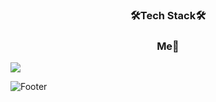
<h3 align="center">🛠Tech Stack🛠</h3>

<h3 align="center">Me👋</h3>
<a href="https://blog.naver.com/dheotjd4824"><img src="https://img.shields.io/badge/Blog-3DDC84?style=flat-square&logo=Blogger&logoColor=white"/></a>

![Footer](https://capsule-render.vercel.app/api?type=waving&color=auto&height=200&section=footer)
